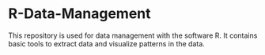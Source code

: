 # R-Data-Management
This repository is used for data management with the software R. It contains basic tools to extract data and visualize patterns in the data.
